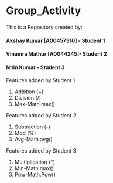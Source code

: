 # Group_Activity
This is a Repository created by:
#### Akshay Kumar [A00457310] - Student 1
#### Vinamra Mathur [A0044245]- Student 2
#### Nitin Kumar - Student 3

Features added by Student 1
1) Addition (+)
2) Division (/)
3) Max-Math.max()

Features added by Student 2
1) Subtraction (-)
2) Mod (%)
3) Avg-Math.avg()

Features added by Student 3
1) Multiplication (*)
2) Min-Math.max()
3) Pow-Math.Pow()

